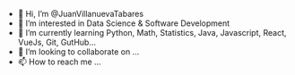 - 👋 Hi, I’m @JuanVillanuevaTabares
- 👀 I’m interested in Data Science & Software Development
- 🌱 I’m currently learning Python, Math, Statistics, Java, Javascript, React, VueJs, Git, GutHub...
- 💞️ I’m looking to collaborate on ...
- 📫 How to reach me ...

<!---
JuanVillanuevaTabares/JuanVillanuevaTabares is a ✨ special ✨ repository because its `README.md` (this file) appears on your GitHub profile.
You can click the Preview link to take a look at your changes.
--->
